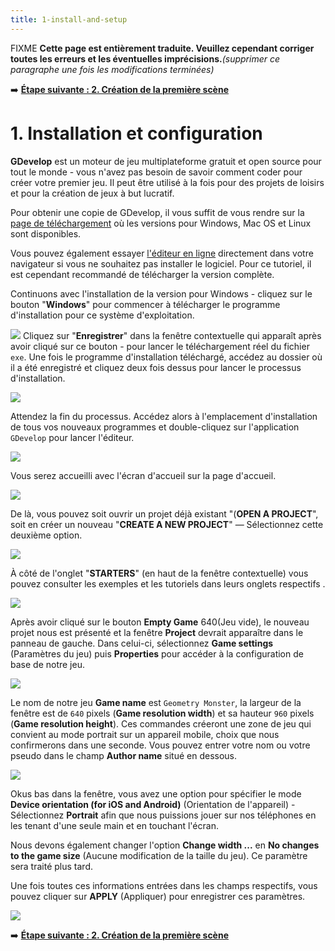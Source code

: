 ```yaml
---
title: 1-install-and-setup
---
```

FIXME **Cette page est entièrement traduite. Veuillez cependant corriger toutes les erreurs et les éventuelles imprécisions.**_(supprimer ce paragraphe une fois les modifications terminées)_

➡️ **[Étape suivante : 2. Création de la première scène](/fr/gdevelop5/tutorials/geometry-monster/2-creating-first-scene)**

# 1. Installation et configuration

**GDevelop** est un moteur de jeu multiplateforme gratuit et open source pour tout le monde - vous n'avez pas besoin de savoir comment coder pour créer votre premier jeu. Il peut être utilisé à la fois pour des projets de loisirs et pour la création de jeux à but lucratif.

Pour obtenir une copie de GDevelop, il vous suffit de vous rendre sur la [page de téléchargement](https://gdevelop.io/download/) où les versions pour Windows, Mac OS et Linux sont disponibles.

Vous pouvez également essayer [l'éditeur en ligne](https://editor.gdevelop.io/) directement dans votre navigateur si vous ne souhaitez pas installer le logiciel. Pour ce tutoriel, il est cependant recommandé de télécharger la version complète.

Continuons avec l'installation de la version pour Windows - cliquez sur le bouton "**Windows**" pour commencer à télécharger le programme d'installation pour ce système d'exploitation.

![](/gdevelop5/tutorials/geometry-monster/01_5.png) Cliquez sur "**Enregistrer**" dans la fenêtre contextuelle qui apparaît après avoir cliqué sur ce bouton - pour lancer le téléchargement réel du fichier `exe`. Une fois le programme d'installation téléchargé, accédez au dossier où il a été enregistré et cliquez deux fois dessus pour lancer le processus d'installation.

![](/gdevelop5/tutorials/geometry-monster/04.png)

Attendez la fin du processus. Accédez alors à l'emplacement d'installation de tous vos nouveaux programmes et double-cliquez sur l'application `GDevelop` pour lancer l'éditeur.

![](/gdevelop5/tutorials/geometry-monster/05.png)

Vous serez accueilli avec l'écran d'accueil sur la page d'accueil.

![](/gdevelop5/tutorials/geometry-monster/06.png)

De là, vous pouvez soit ouvrir un projet déjà existant "(**OPEN A PROJECT**", soit en créer un nouveau "**CREATE A NEW PROJECT**" — Sélectionnez cette deuxième option.

![](/gdevelop5/tutorials/geometry-monster/07.png)

À côté de l'onglet "**STARTERS**" (en haut de la fenêtre contextuelle) vous pouvez consulter les exemples et les tutoriels dans leurs onglets respectifs .

![](/gdevelop5/tutorials/geometry-monster/09.png)

Après avoir cliqué sur le bouton **Empty Game** 640(Jeu vide), le nouveau projet nous est présenté et la fenêtre **Project** devrait apparaître dans le panneau de gauche. Dans celui-ci, sélectionnez **Game settings** (Paramètres du jeu) puis **Properties** pour accéder à la configuration de base de notre jeu.

![](/gdevelop5/tutorials/geometry-monster/10.png)

Le nom de notre jeu **Game name** est `Geometry Monster`, la largeur de la fenêtre est de `640` pixels (**Game resolution width**) et sa hauteur `960` pixels (**Game resolution height**). Ces commandes créeront une zone de jeu qui convient au mode portrait sur un appareil mobile, choix que nous confirmerons dans une seconde. Vous pouvez entrer votre nom ou votre pseudo dans le champ **Author name** situé en dessous.

![](/gdevelop5/tutorials/geometry-monster/11.png)

Okus bas dans la fenêtre, vous avez une option pour spécifier le mode **Device orientation (for iOS and Android)** (Orientation de l'appareil) - Sélectionnez **Portrait** afin que nous puissions jouer sur nos téléphones en les tenant d'une seule main et en touchant l'écran.

Nous devons également changer l'option **Change width ...** en **No changes to the game size** (Aucune modification de la taille du jeu). Ce paramètre sera traité plus tard.

Une fois toutes ces informations entrées dans les champs respectifs, vous pouvez cliquer sur **APPLY** (Appliquer) pour enregistrer ces paramètres.

![](/gdevelop5/tutorials/geometry-monster/12_5.png)

➡️ **[Étape suivante : 2. Création de la première scène](/fr/gdevelop5/tutorials/geometry-monster/2-creating-first-scene)**
